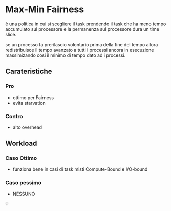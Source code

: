 # Max-Min Fairness

è una politica in cui si scegliere il task prendendo il task che ha meno tempo accumulato sul processore e la permanenza sul processore dura un time slice.

se un processo fa prerilascio volontario prima della fine del tempo allora redistribuisce il tempo avanzato a tutti i processi ancora in esecuzione massimizando cosi il minimo di tempo dato ad i processi.

## Carateristiche



### Pro

- ottimo per Fairness
- evita starvation

### Contro

- alto overhead

## Workload

### Caso Ottimo

- funziona bene in casi di task misti Compute-Bound e I/O-bound

### Caso pessimo

- NESSUNO

<aside>
💡

</aside>
